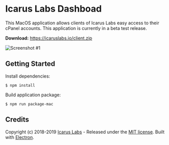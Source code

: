 # Icarus Labs Dashboad
This MacOS application allows clients of Icarus Labs easy access to their cPanel accounts. This application is currently in a beta test release.

__Download:__ https://icaruslabs.io/client.zip

![Screenshot #1](https://icaruslabs.io/images/screenshots/client.png) 

## Getting Started
Install dependencies:
```
$ npm install
```
 
Build application package:
```
$ npm run package-mac
```

## Credits
Copyright (c) 2018-2019 [Icarus Labs](https://icaruslabs.io) - Released under the [MIT license](https://github.com/icaruslabs/icarus-desktop/blob/master/LICENSE). Built with [Electron](https://electronjs.org). 